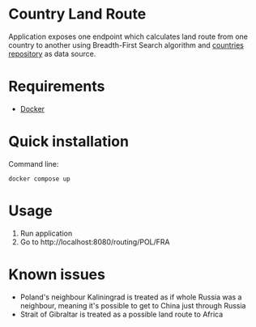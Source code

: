 # Country Land Route
Application exposes one endpoint which calculates land route from one country to another using Breadth-First Search algorithm and [countries repository](https://github.com/mledoze/countries) as data source. 

# Requirements
- [Docker](https://www.docker.com/)

# Quick installation
Command line:
```
docker compose up
```
# Usage
1. Run application
2. Go to http://localhost:8080/routing/POL/FRA


# Known issues
- Poland's neighbour Kaliningrad is treated as if whole Russia was a neighbour, meaning it's possible to get to China just through Russia
- Strait of Gibraltar is treated as a possible land route to Africa